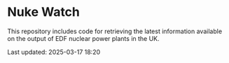 # Nuke Watch

This repository includes code for retrieving the latest information available on the output of EDF nuclear power plants in the UK.

Last updated: 2025-03-17 18:20